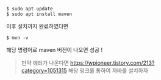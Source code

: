 ```
$ sudo apt update
$ sudo apt install maven
```

이후 설치까지 완료하였다면

```
$ mvn -v
```

해당 명령어로 maven 버전이 나오면 성공 !

> 만약 에러가 나온다면
> https://wpioneer.tistory.com/213?category=1051315
> 해당 링크를 통하여 자바를 설치하자
